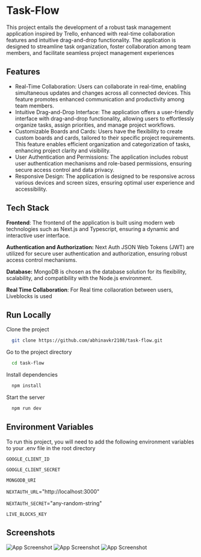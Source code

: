# Task-Flow

This project entails the development of a robust task management application inspired by Trello, enhanced with real-time collaboration features and intuitive drag-and-drop functionality. The application is designed to streamline task organization, foster collaboration among team members, and facilitate seamless project management experiences

## Features

- Real-Time Collaboration: Users can collaborate in real-time, enabling simultaneous updates and changes across all connected devices. This feature promotes enhanced communication and productivity among team members.
- Intuitive Drag-and-Drop Interface: The application offers a user-friendly interface with drag-and-drop functionality, allowing users to effortlessly organize tasks, assign priorities, and manage project workflows.
- Customizable Boards and Cards: Users have the flexibility to create custom boards and cards, tailored to their specific project requirements. This feature enables efficient organization and categorization of tasks, enhancing project clarity and visibility.
- User Authentication and Permissions: The application includes robust user authentication mechanisms and role-based permissions, ensuring secure access control and data privacy.
- Responsive Design: The application is designed to be responsive across various devices and screen sizes, ensuring optimal user experience and accessibility.

## Tech Stack

**Frontend**: The frontend of the application is built using modern web technologies such as Next.js and Typescript, ensuring a dynamic and interactive user interface.

**Authentication and Authorization:** Next Auth JSON Web Tokens (JWT) are utilized for secure user authentication and authorization, ensuring robust access control mechanisms.

**Database:** MongoDB is chosen as the database solution for its flexibility, scalability, and compatibility with the Node.js environment.

**Real Time Collaboration**: For Real time collaoration between users, Liveblocks is used

## Run Locally

Clone the project

```bash
  git clone https://github.com/abhinavkr2108/task-flow.git
```

Go to the project directory

```bash
  cd task-flow
```

Install dependencies

```bash
  npm install
```

Start the server

```bash
  npm run dev
```

## Environment Variables

To run this project, you will need to add the following environment variables to your .env file in the root directory

`GOOGLE_CLIENT_ID`

`GOOGLE_CLIENT_SECRET`

`MONGODB_URI`

`NEXTAUTH_URL`="http://localhost:3000"

`NEXTAUTH_SECRET`="any-random-string"

`LIVE_BLOCKS_KEY`

## Screenshots

![App Screenshot](https://imgtr.ee/images/2024/02/17/386aec8ac1bd74de068823909fb8e8be.png)
![App Screenshot](https://imgtr.ee/images/2024/02/17/b2db5e7578711ef47a8d821242d35be1.png)
![App Screenshot](https://imgtr.ee/images/2024/02/17/58ee5209c9430f057c23fabecd7a3525.png)
